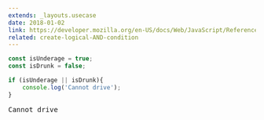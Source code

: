 ```yaml
---
extends: _layouts.usecase
date: 2018-01-02
link: https://developer.mozilla.org/en-US/docs/Web/JavaScript/Reference/Operators/Logical_Operators
related: create-logical-AND-condition
---
```



```javascript
const isUnderage = true;
const isDrunk = false;

if (isUnderage || isDrunk){
    console.log('Cannot drive');
}
```
<pre class="output">Cannot drive</pre>
